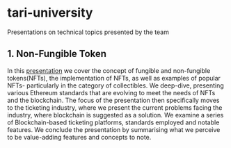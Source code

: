 # tari-university
Presentations on technical topics presented by the team

## 1. Non-Fungible Token
In this [presentation](https://gitpitch.com/tari-labs/tari-university/master?p=nft-landscape-1#/23) we cover the concept of fungible and non-fungible tokens(NFTs), the implementation of NFTs, as well as examples of popular NFTs- particularly in the category of collectibles. We deep-dive, presenting various Ethereum standards that are evolving to meet the needs of NFTs and the blockchain. The focus of the presentation then specifically moves to the ticketing industry, where we present the current problems facing the industry, where blockchain is suggested as a solution. We examine a series of Blockchain-based ticketing platforms, standards employed and notable features. We conclude the presentation by summarising what we perceive to be value-adding features and concepts to note. 


